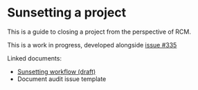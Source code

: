# Sunsetting a project

This is a guide to closing a project from the perspective of RCM.

This is a work in progress, developed alongside [issue #335](https://github.com/alan-turing-institute/open-research-community-management/issues/335)

Linked documents:
- [Sunsetting workflow (draft)](./RCM-sunsetting.drawio.pdf)
- Document audit issue template